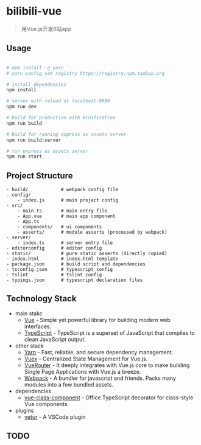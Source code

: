 # bilibili-vue

> 用Vue.js开发B站app

## Usage

```bash

# npm install -g yarn
# yarn config set registry https://registry.npm.taobao.org

# install dependencies
npm install

# server with reload at localhost:8090
npm run dev

# build for production with minification
npm run build

# build for running express as assets server
npm run build:server

# run express as assets server
npm run start

```

## Project Structure

```
- build/            # webpack config file
- config/
    - index.js      # main project config
- src/
    - main.ts       # main entry file
    - App.vue       # main app component
    - App.ts
    - components/   # ui components
    - asserts/      # module asserts (processed by webpack)
- server/
    - index.ts      # server entry file
- editorconfig      # editor config
- static/           # pure static asserts (directly copied)
- index.html        # index.html template
- package.json      # build script and dependencies
- tsconfig.json     # typescript config
- tslint            # tslint config
- typings.json      # typescript declaration files
```

## Technology Stack
- main stakc
    - [Vue]() - Simple yet powerful library for building modern web interfaces.
    - [TypeScript]() - TypeScript is a superset of JavaScript that compiles to clean JavaScript output.
- other stack
    - [Yarn]() - Fast, reliable, and secure dependency management.
    - [Vuex]() - Centralized State Management for Vue.js.
    - [VueRouter]() -  It deeply integrates with Vue.js core to make building Single Page Applications with Vue.js a breeze.
    - [Webpack]() - A bundler for javascript and friends. Packs many modules into a few bundled assets.
- dependencies
    - [vue-class-component](https://github.com/vuejs/vue-class-component) - Office TypeScript decorator for class-style Vue components.
- plugins
    - [vetur](https://github.com/octref/vetur) - A VSCode plugin

## TODO

